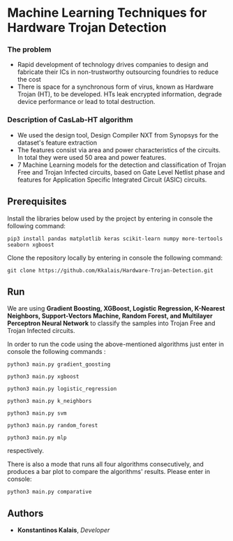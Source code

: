 # Machine Learning Techniques for Hardware Trojan Detection 

### The problem

- Rapid development of technology drives companies to design and fabricate their ICs in non-trustworthy outsourcing foundries to reduce the cost
- There is space for a synchronous form of virus, known as Hardware Trojan (HT), to be developed. HTs leak encrypted information, degrade device performance or lead to total destruction.

### Description of CasLab-HT algorithm

- We used the design tool, Design Compiler NXT from Synopsys for the dataset's feature extraction
- The features consist via area and power characteristics of the circuits. In total they were used 50 area and power features.
- 7 Machine Learning models for the detection and classification of Trojan Free and Trojan Infected circuits, based on Gate Level Netlist phase and features for Application Specific Integrated Circuit (ASIC) circuits.

## Prerequisites
Install the libraries below used by the project by entering in console the following command:

  ```pip3 install pandas matplotlib keras scikit-learn numpy more-tertools seaborn xgboost```
  
Clone the repository locally by entering in console the following command:

  ```git clone https://github.com/Kkalais/Hardware-Trojan-Detection.git```
 
## Run
 
We are using **Gradient Boosting, XGBoost, Logistic Regression, K-Nearest Neighbors, Support-Vectors Machine, Random Forest, and Multilayer Perceptron Neural Network** to classify the samples into Trojan Free and Trojan Infected circuits.
 
In order to run the code using the above-mentioned algorithms just enter in console the following commands :
 
  ```python3 main.py gradient_goosting```
  
  ```python3 main.py xgboost```
 
  ```python3 main.py logistic_regression```
  
  ```python3 main.py k_neighbors```
  
  ```python3 main.py svm```
 
  ```python3 main.py random_forest```
 
  ```python3 main.py mlp```
  
respectively.

There is also a mode that runs all four algorithms consecutively, and produces a bar plot to compare the algorithms' results. Please enter in console:

```python3 main.py comparative```

## Authors

* **Konstantinos Kalais**, *Developer* 
